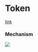 # Token

[link](https://www.sitepoint.com/using-json-web-tokens-node-js/)

### Mechanism

![](http://odbkzpte0.bkt.clouddn.com/TOKEN.png)
